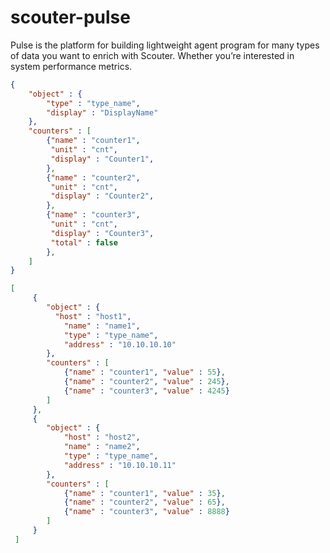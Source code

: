 # scouter-pulse
Pulse is the platform for building lightweight agent program for many types of data you want to enrich with Scouter. Whether you’re interested in system performance metrics.

```json
{
	"object" : {
		"type" : "type_name",
		"display" : "DisplayName"
	},
	"counters" : [
		{"name" : "counter1",
		 "unit" : "cnt",
		 "display" : "Counter1",
		},
		{"name" : "counter2",
		 "unit" : "cnt",
		 "display" : "Counter2",
		},
		{"name" : "counter3",
		 "unit" : "cnt",
		 "display" : "Counter3",
		 "total" : false
		},
	]
}
```


```json
[
	 {
	 	"object" : {
	 	  "host" : "host1",
	 		"name" : "name1",
	 		"type" : "type_name",
	 		"address" : "10.10.10.10"
	 	},
		"counters" : [
			{"name" : "counter1", "value" : 55},
			{"name" : "counter2", "value" : 245},
			{"name" : "counter3", "value" : 4245}
		]
	 },
	 {
	 	"object" : {
	 	    "host" : "host2",
	 		"name" : "name2",
	 		"type" : "type_name",
	 		"address" : "10.10.10.11"
	 	},
		"counters" : [
			{"name" : "counter1", "value" : 35},
			{"name" : "counter2", "value" : 65},
			{"name" : "counter3", "value" : 8888}
		]
	 }
 ]
 ```

